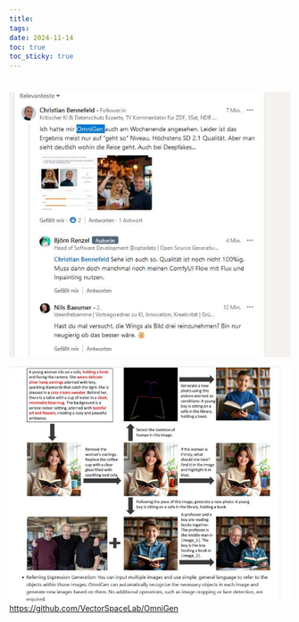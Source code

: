 ```yaml
---
title: 
tags: 
date: 2024-11-14
toc: true
toc_sticky: true
---
```


# 

![](../_asset/2024-11-14-omnigen_image_1.jpeg)


![](../_asset/2024-11-14-omnigen_image_2.jpeg)
https://github.com/VectorSpaceLab/OmniGen

